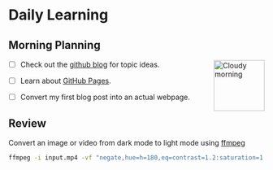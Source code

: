 # Daily Learning

## Morning Planning

<img alt="Cloudy morning" src="https://octodex.github.com/images/cloud.jpg" width="100" align="right">

- [ ] Check out the [github blog](https://github.blog/) for topic ideas.
    
- [ ] Learn about [GitHub Pages](https://skills.github.com/#first-day-on-github).
- [ ] Convert my first blog post into an actual webpage.

## Review
Convert an image or video from dark mode to light mode using [ffmpeg](https://www.ffmpeg.org)

```bash
ffmpeg -i input.mp4 -vf "negate,hue=h=180,eq=contrast=1.2:saturation=1.1" output.mp4
```
